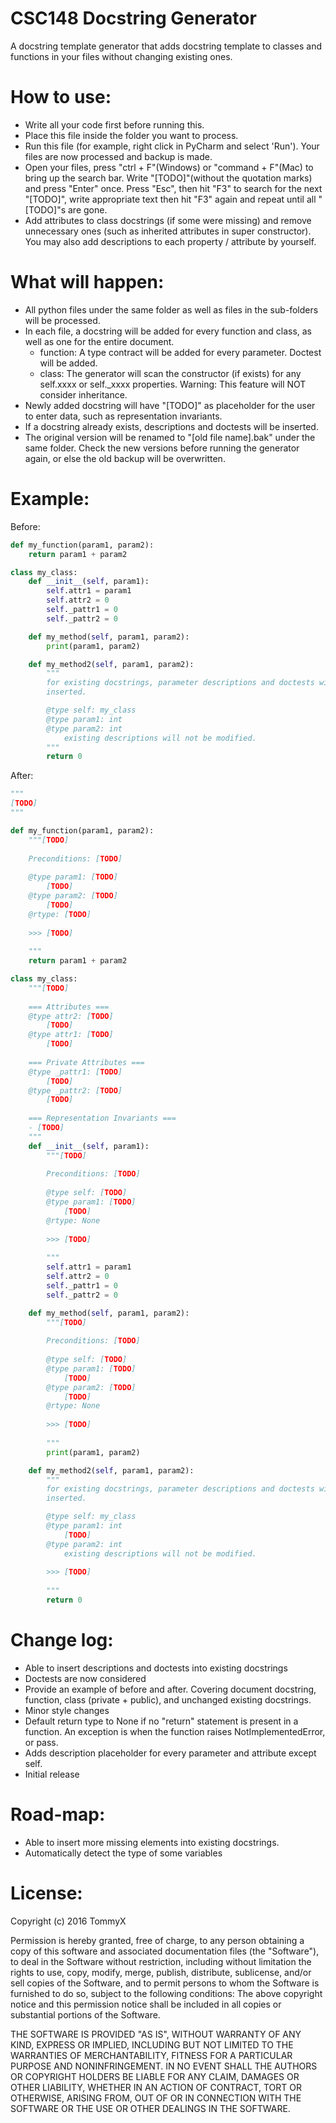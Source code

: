 # CSC148 Docstring Generator
A docstring template generator that adds docstring template to classes
    and functions in your files without changing existing ones.

# How to use:
- Write all your code first before running this.
- Place this file inside the folder you want to process.
- Run this file (for example, right click in PyCharm and select 'Run').
    Your files are now processed and backup is made.
- Open your files, press "ctrl + F"(Windows) or "command + F"(Mac) to
    bring up the search bar. Write "[TODO]"(without the quotation marks)
    and press "Enter" once. Press "Esc", then hit "F3" to search for the next
    "[TODO]", write appropriate text then hit "F3" again and repeat until all
    "[TODO]"s are gone.
- Add attributes to class docstrings (if some were missing) and remove
    unnecessary ones (such as inherited attributes in super constructor).
    You may also add descriptions to each property / attribute by yourself.

# What will happen:
- All python files under the same folder as well as files in the sub-folders
    will be processed.
- In each file, a docstring will be added for every function and class, as
    well as one for the entire document.
    - function: A type contract will be added for every parameter. Doctest
        will be added.
    - class: The generator will scan the constructor (if exists) for any
        self.xxxx or self._xxxx properties.
        Warning: This feature will NOT consider inheritance.
- Newly added docstring will have "[TODO]" as placeholder for the user to
    enter data, such as representation invariants.
- If a docstring already exists, descriptions and doctests will be inserted.
- The original version will be renamed to "[old file name].bak" under the
    same folder. Check the new versions before running the generator again,
    or else the old backup will be overwritten.

# Example:
Before:
```python
def my_function(param1, param2):
    return param1 + param2

class my_class:
    def __init__(self, param1):
        self.attr1 = param1
        self.attr2 = 0
        self._pattr1 = 0
        self._pattr2 = 0

    def my_method(self, param1, param2):
        print(param1, param2)

    def my_method2(self, param1, param2):
        """
        for existing docstrings, parameter descriptions and doctests will be
        inserted.

        @type self: my_class
        @type param1: int
        @type param2: int
            existing descriptions will not be modified.
        """
        return 0
```
After:
```python
"""
[TODO]
"""

def my_function(param1, param2):
    """[TODO]
    
    Preconditions: [TODO]
    
    @type param1: [TODO]
        [TODO]
    @type param2: [TODO]
        [TODO]
    @rtype: [TODO]
    
    >>> [TODO]
    
    """
    return param1 + param2

class my_class:
    """[TODO]
    
    === Attributes ===
    @type attr2: [TODO]
        [TODO]
    @type attr1: [TODO]
        [TODO]
    
    === Private Attributes ===
    @type _pattr1: [TODO]
        [TODO]
    @type _pattr2: [TODO]
        [TODO]
    
    === Representation Invariants ===
    - [TODO]
    """
    def __init__(self, param1):
        """[TODO]
        
        Preconditions: [TODO]
        
        @type self: [TODO]
        @type param1: [TODO]
            [TODO]
        @rtype: None
        
        >>> [TODO]
        
        """
        self.attr1 = param1
        self.attr2 = 0
        self._pattr1 = 0
        self._pattr2 = 0

    def my_method(self, param1, param2):
        """[TODO]
        
        Preconditions: [TODO]
        
        @type self: [TODO]
        @type param1: [TODO]
            [TODO]
        @type param2: [TODO]
            [TODO]
        @rtype: None
        
        >>> [TODO]
        
        """
        print(param1, param2)

    def my_method2(self, param1, param2):
        """
        for existing docstrings, parameter descriptions and doctests will be
        inserted.

        @type self: my_class
        @type param1: int
            [TODO]
        @type param2: int
            existing descriptions will not be modified.
        
        >>> [TODO]
        
        """
        return 0
```

# Change log:
- Able to insert descriptions and doctests into existing docstrings
- Doctests are now considered
- Provide an example of before and after. Covering document docstring,
    function, class (private + public), and unchanged existing docstrings.
- Minor style changes
- Default return type to None if no "return" statement is present in a function.
    An exception is when the function raises NotImplementedError, or pass.
- Adds description placeholder for every parameter and attribute except self.
- Initial release

# Road-map:
- Able to insert more missing elements into existing docstrings.
- Automatically detect the type of some variables


# License:
Copyright (c) 2016 TommyX

Permission is hereby granted, free of charge, to any person obtaining a copy of
 this software and associated documentation files (the "Software"), to deal in
 the Software without restriction, including without limitation the rights to
 use, copy, modify, merge, publish, distribute, sublicense, and/or sell copies
 of the Software, and to permit persons to whom the Software is furnished to do
 so, subject to the following conditions:
The above copyright notice and this permission notice shall be included in all
copies or substantial portions of the Software.

THE SOFTWARE IS PROVIDED "AS IS", WITHOUT WARRANTY OF ANY KIND, EXPRESS OR
IMPLIED, INCLUDING BUT NOT LIMITED TO THE WARRANTIES OF MERCHANTABILITY,
FITNESS FOR A PARTICULAR PURPOSE AND NONINFRINGEMENT. IN NO EVENT SHALL THE
AUTHORS OR COPYRIGHT HOLDERS BE LIABLE FOR ANY CLAIM, DAMAGES OR OTHER
LIABILITY, WHETHER IN AN ACTION OF CONTRACT, TORT OR OTHERWISE, ARISING FROM,
OUT OF OR IN CONNECTION WITH THE SOFTWARE OR THE USE OR OTHER DEALINGS IN THE
SOFTWARE.
